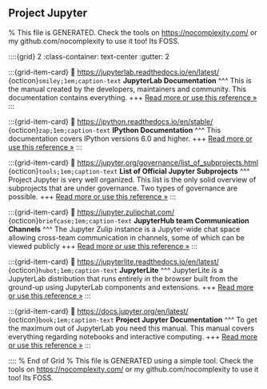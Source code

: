 ## Project Jupyter  

% This file is GENERATED. Check the tools on https://nocomplexity.com/ or my github.com/nocomplexity to use it too! Its FOSS. 

::::{grid} 2
:class-container: text-center
:gutter: 2

:::{grid-item-card}
:link: https://jupyterlab.readthedocs.io/en/latest/ 
{octicon}`smiley;1em;caption-text` **JupyterLab Documentation**
^^^
This is the manual created by the developers, maintainers and community. This documentation contains everything. 
+++
[Read more or use this reference »](https://jupyterlab.readthedocs.io/en/latest/)
:::


:::{grid-item-card}
:link: https://ipython.readthedocs.io/en/stable/ 
{octicon}`zap;1em;caption-text` **IPython Documentation**
^^^
This documentation covers IPython versions 6.0 and higher.
+++
[Read more or use this reference »](https://ipython.readthedocs.io/en/stable/)
:::


:::{grid-item-card}
:link: https://jupyter.org/governance/list_of_subprojects.html 
{octicon}`tools;1em;caption-text` **List of Official Jupyter Subprojects**
^^^
Project Jupyter is very well organized. This list is the only solid overview of subprojects that are under governance. Two types of governance are possible.
+++
[Read more or use this reference »](https://jupyter.org/governance/list_of_subprojects.html)
:::


:::{grid-item-card}
:link: https://jupyter.zulipchat.com/ 
{octicon}`briefcase;1em;caption-text` **JupyterHub team Communication Channels**
^^^
The Jupyter Zulip instance is a Jupyter-wide chat space allowing cross-team communication in channels, some of which can be viewed publicly 
+++
[Read more or use this reference »](https://jupyter.zulipchat.com/)
:::


:::{grid-item-card}
:link: https://jupyterlite.readthedocs.io/en/latest/ 
{octicon}`hubot;1em;caption-text` **JupyterLite**
^^^
JupyterLite is a JupyterLab distribution that runs entirely in the browser built from the ground-up using JupyterLab components and extensions.
+++
[Read more or use this reference »](https://jupyterlite.readthedocs.io/en/latest/)
:::


:::{grid-item-card}
:link: https://docs.jupyter.org/en/latest/ 
{octicon}`book;1em;caption-text` **Project Jupyter Documentation**
^^^
To get the maximum out of JupyterLab you need this manual. This manual covers everything regarding notebooks and interactive computing.
+++
[Read more or use this reference »](https://docs.jupyter.org/en/latest/)
:::


:::: 
 % End of Grid 
% This file is GENERATED using a simple tool. Check the tools on https://nocomplexity.com/ or my github.com/nocomplexity to use it too! Its FOSS. 

